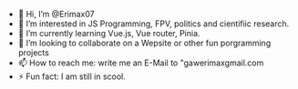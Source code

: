 - 👋 Hi, I’m @Erimax07
- 👀 I’m interested in JS Programming, FPV, politics and cientifiic research.
- 🌱 I’m currently learning Vue.js, Vue router, Pinia.
- 💞️ I’m looking to collaborate on a Wepsite or other fun porgramming projects
- 📫 How to reach me: write me an E-Mail to "gawerimaxgmail.com
- ⚡ Fun fact: I am still in scool.

<!---
Erimax07/Erimax07 is a ✨ special ✨ repository because its `README.md` (this file) appears on your GitHub profile.
You can click the Preview link to take a look at your changes.
--->
